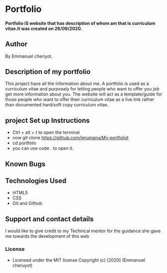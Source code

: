 # Portfolio
#### Portfolio iS website that has description of whom am that is curriculum vitae.It was created on 26/09/2020.
## Author
By Emmanuel cheriyot.
## Description of my portfolio
This project have all the information about  me. A portfolio is used as a curriculum  vitae and purposely for letting  people who want to offer you job get more information about you. The website will act as a template/guide for those people who want to offer their curriculum  vitae as a live link rather than documented hard/soft copy curriculum vitae.
## project Set up Instructions
* Ctrl + alt + t to open the terminal
* now git clone https://github.com/jerumanu/My-portfoliot
* cd portfolio
* you can use code . to open it.
## Known Bugs
## Technologies Used
* HTML5
* CSS
* Git and Github
## Support and contact details
I would like to give credit to my Technical mentor for the guidance she gave me towards the development of this web
### License
* Licensed under the MIT license
Copyright (c) [2020] (Emmanuel cheruyot)
